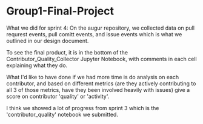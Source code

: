 # Group1-Final-Project

What we did for sprint 4:  On the augur repository, we collected data on pull requrest events, pull comitt events, and issue events which is what we outlined in our design document.  

To see the final product, it is in the bottom of the Contributor_Quality_Collector Jupyter Notebook, with comments in each cell explaining what they do.

What I'd like to have done if we had more time is do analysis on each contributor, and based on different metrics (are they actively contributing to all 3 of those metrics, have they been involved heavily with issues) give a score on contributor 'quality' or 'activity'.

I think we showed a lot of progress from sprint 3 which is the 'contributor_quality' notebook we submitted.


